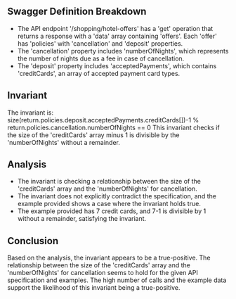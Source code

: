 ## Swagger Definition Breakdown
- The API endpoint '/shopping/hotel-offers' has a 'get' operation that returns a response with a 'data' array containing 'offers'. Each 'offer' has 'policies' with 'cancellation' and 'deposit' properties.
- The 'cancellation' property includes 'numberOfNights', which represents the number of nights due as a fee in case of cancellation.
- The 'deposit' property includes 'acceptedPayments', which contains 'creditCards', an array of accepted payment card types.

## Invariant
The invariant is: size(return.policies.deposit.acceptedPayments.creditCards[])-1 % return.policies.cancellation.numberOfNights == 0
This invariant checks if the size of the 'creditCards' array minus 1 is divisible by the 'numberOfNights' without a remainder.

## Analysis
- The invariant is checking a relationship between the size of the 'creditCards' array and the 'numberOfNights' for cancellation.
- The invariant does not explicitly contradict the specification, and the example provided shows a case where the invariant holds true.
- The example provided has 7 credit cards, and 7-1 is divisible by 1 without a remainder, satisfying the invariant.

## Conclusion
Based on the analysis, the invariant appears to be a true-positive. The relationship between the size of the 'creditCards' array and the 'numberOfNights' for cancellation seems to hold for the given API specification and examples. The high number of calls and the example data support the likelihood of this invariant being a true-positive.
